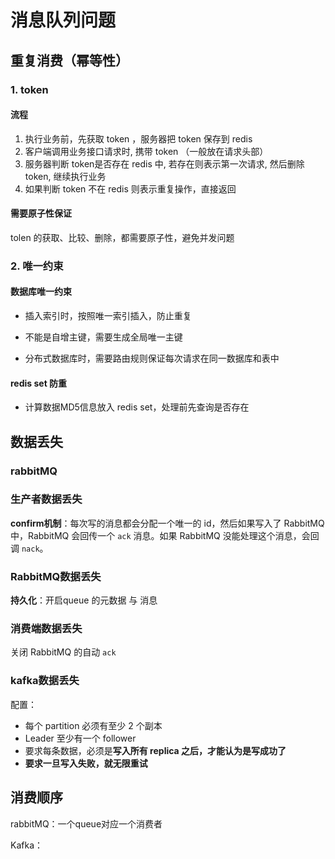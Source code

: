 # 消息队列问题

## 重复消费（幂等性）

### 1. token

#### 流程

1. 执行业务前，先获取 token ，服务器把 token 保存到 redis
2. 客户端调用业务接口请求时, 携带 token （一般放在请求头部）
3. 服务器判断 token是否存在 redis 中, 若存在则表示第一次请求, 然后删除 token, 继续执行业务
4. 如果判断 token 不在 redis 则表示重复操作，直接返回

#### 需要原子性保证

tolen 的获取、比较、删除，都需要原子性，避免并发问题

### 2. 唯一约束

#### 数据库唯一约束

- 插入索引时，按照唯一索引插入，防止重复

- 不能是自增主键，需要生成全局唯一主键

- 分布式数据库时，需要路由规则保证每次请求在同一数据库和表中

#### redis set 防重

- 计算数据MD5信息放入 redis set，处理前先查询是否存在



## 数据丢失

### rabbitMQ

### 生产者数据丢失

**confirm机制**：每次写的消息都会分配一个唯一的 id，然后如果写入了 RabbitMQ 中，RabbitMQ 会回传一个 `ack` 消息。如果 RabbitMQ 没能处理这个消息，会回调 `nack`。

### RabbitMQ数据丢失

**持久化**：开启queue 的元数据 与 消息

### 消费端数据丢失

关闭 RabbitMQ 的自动 `ack`

### kafka数据丢失

配置：

- 每个 partition 必须有至少 2 个副本
- Leader 至少有一个 follower
- 要求每条数据，必须是**写入所有 replica 之后，才能认为是写成功了**
- **要求一旦写入失败，就无限重试**



## 消费顺序

rabbitMQ：一个queue对应一个消费者

Kafka：